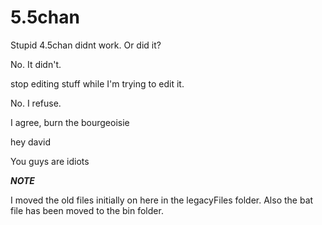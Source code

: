 # 5.5chan
Stupid 4.5chan didnt work. Or did it?




No. It didn't.




stop editing stuff while I'm trying to edit it.




No. I refuse.




I agree, burn the bourgeoisie




hey david




You guys are idiots

***NOTE***

I moved the old files initially on here in the legacyFiles folder. Also the bat file has been moved to the bin folder.
